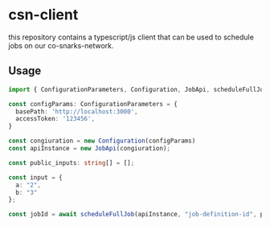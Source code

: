 # csn-client

this repository contains a typescript/js client that can be used to schedule jobs on our co-snarks-network.

## Usage

```ts
import { ConfigurationParameters, Configuration, JobApi, scheduleFullJob } from '@taceo/csn-client';

const configParams: ConfigurationParameters = {
  basePath: 'http://localhost:3000',
  accessToken: '123456',
}

const congiuration = new Configuration(configParams)
const apiInstance = new JobApi(congiuration);

const public_inputs: string[] = [];

const input = {
  a: "2",
  b: "3"
};

const jobId = await scheduleFullJob(apiInstance, "job-definition-id", public_inputs, input);
```